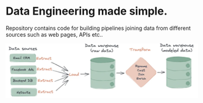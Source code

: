 # Data Engineering made simple.

Repository contains code for building pipelines joining data from different sources such as web pages, APIs etc..

<img src='pipes.png' width='600' heigh='300'>

